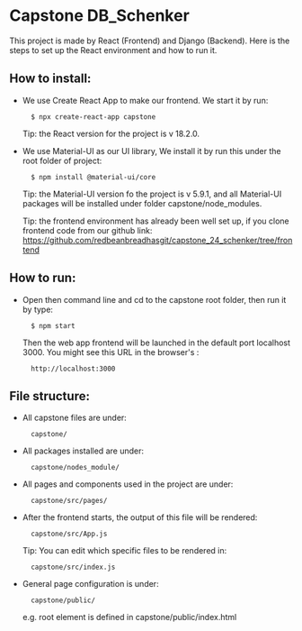 # Capstone DB_Schenker

This project is made by React (Frontend) and Django (Backend). Here is the steps to set up the React environment and how to run it.

## How to install:
- We use Create React App to make our frontend. We start it by run:

        $ npx create-react-app capstone

    Tip: the React version for the project is v 18.2.0.

- We use Material-UI as our UI library, We install it by run this under the root folder of project:

        $ npm install @material-ui/core
    Tip: the Material-UI version fo the project is v 5.9.1, and all Material-UI packages will be installed under folder capstone/node_modules.

    Tip: the frontend environment has already been well set up, if you clone frontend code from our github link:
     https://github.com/redbeanbreadhasgit/capstone_24_schenker/tree/frontend 
 
## How to run:
- Open then command line and cd to the capstone root folder, then run it by type:

        $ npm start
    Then the web app frontend will be launched in the default port localhost 3000. You might see this URL in the browser's :

        http://localhost:3000
     
## File structure:
- All capstone files are under:

        capstone/

- All packages installed are under:

        capstone/nodes_module/

- All pages and components used in the project are under:

        capstone/src/pages/

- After the frontend starts, the output of this file will be rendered:

        capstone/src/App.js

    Tip: You can edit which specific files to be rendered in:

        capstone/src/index.js

- General page configuration is under:

        capstone/public/

    e.g. root element is defined in capstone/public/index.html